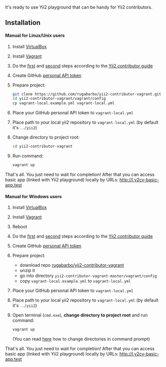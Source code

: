 It's ready to use Yii2 playground that can be handy for Yii2 contributors.

Installation
------------

#### Manual for Linux/Unix users

1. Install [VirtualBox](https://www.virtualbox.org/wiki/Downloads)
1. Install [Vagrant](https://www.vagrantup.com/downloads.html)
1. Do the [first](https://github.com/yiisoft/yii2/blob/master/docs/internals/git-workflow.md#1-fork-the-yii-repository-on-github-and-clone-your-fork-to-your-development-environment) 
and [second](https://github.com/yiisoft/yii2/blob/master/docs/internals/git-workflow.md#2-add-the-main-yii-repository-as-an-additional-git-remote-called-upstream)
steps according to the [Yii2 contributor guide](https://github.com/yiisoft/yii2/blob/master/docs/internals/git-workflow.md#git-workflow-for-yii-2-contributors)
1. Create GitHub [personal API token](https://github.com/blog/1509-personal-api-tokens)
1. Prepare project:
   
   ```bash
   git clone https://github.com/rugabarbo/yii2-contributor-vagrant.git
   cd yii2-contributor-vagrant/vagrant/config
   cp vagrant-local.example.yml vagrant-local.yml
   ```
   
1. Place your GitHub personal API token to `vagrant-local.yml`
1. Place path to your local yii2 repository to `vagrant-local.yml` (by default it's `../yii2`)
1. Change directory to project root:

   ```bash
   cd yii2-contributor-vagrant
   ```

1. Run command:

   ```bash
   vagrant up
   ```
   
That's all. You just need to wait for completion! 
After that you can access basic app (linked with Yii2 playground) locally by URLs: http://l.y2cv-basic-app.test
   
#### Manual for Windows users

1. Install [VirtualBox](https://www.virtualbox.org/wiki/Downloads)
1. Install [Vagrant](https://www.vagrantup.com/downloads.html)
1. Reboot
1. Do the [first](https://github.com/yiisoft/yii2/blob/master/docs/internals/git-workflow.md#1-fork-the-yii-repository-on-github-and-clone-your-fork-to-your-development-environment) 
and [second](https://github.com/yiisoft/yii2/blob/master/docs/internals/git-workflow.md#2-add-the-main-yii-repository-as-an-additional-git-remote-called-upstream)
steps according to the [Yii2 contributor guide](https://github.com/yiisoft/yii2/blob/master/docs/internals/git-workflow.md#git-workflow-for-yii-2-contributors)
1. Create GitHub [personal API token](https://github.com/blog/1509-personal-api-tokens)
1. Prepare project:
   * download repo [rugabarbo/yii2-contributor-vagrant](https://github.com/rugabarbo/yii2-contributor-vagrant/archive/master.zip)
   * unzip it
   * go into directory `yii2-contributor-vagrant-master/vagrant/config`
   * copy `vagrant-local.example.yml` to `vagrant-local.yml`

1. Place your GitHub personal API token to `vagrant-local.yml`
1. Place path to your local yii2 repository to `vagrant-local.yml` (by default it's `../yii2`)
1. Open terminal (`cmd.exe`), **change directory to project root** and run command:

   ```bash
   vagrant up
   ```
   
   (You can read [here](http://www.wikihow.com/Change-Directories-in-Command-Prompt) how to change directories in command prompt) 

That's all. You just need to wait for completion! 
After that you can access basic app (linked with Yii2 playground) locally by URLs: http://l.y2cv-basic-app.test